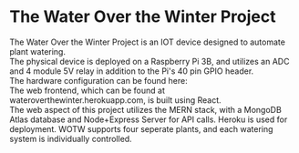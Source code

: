 # The Water Over the Winter Project

The Water Over the Winter Project is an IOT device designed to automate plant watering.\
The physical device is deployed on a Raspberry Pi 3B, and utilizes an ADC and 4 module 5V relay in addition to the Pi's 40 pin GPIO header.\
The hardware configuration can be found here: \
The web frontend, which can be found at wateroverthewinter.herokuapp.com, is built using React. \
The web aspect of this project utilizes the MERN stack, with a MongoDB Atlas database and Node+Express Server for API calls.
Heroku is used for deployment. WOTW supports four seperate plants, and each watering system is individually controlled.
